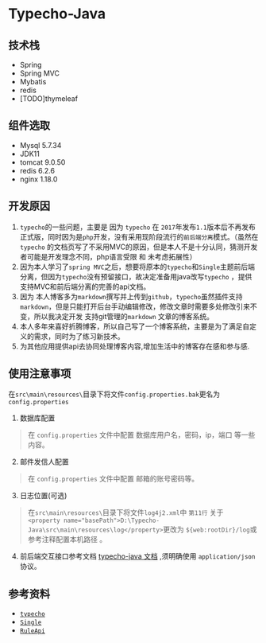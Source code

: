 # Typecho-Java

## 技术栈

* Spring
* Spring MVC
* Mybatis
* redis
* [TODO]thymeleaf

## 组件选取

* Mysql 5.7.34
* JDK11
* tomcat 9.0.50
* redis 6.2.6
* nginx 1.18.0

## 开发原因

1. `typecho`的一些问题，主要是 因为 `typecho` 在 `2017`年发布`1.1`版本后不再发布正式版，同时因为是`php`开发，没有采用现阶段流行的`前后端分离`模式。（虽然在`typecho`
   的文档页写了不采用MVC的原因，但是本人不是十分认同，猜测开发者可能是开发理念不同，php语言受限 和 未考虑拓展性）
2. 因为本人学习了`spring MVC`之后，想要将原本的`typecho`和`Single`主题前后端分离，但因为`typecho`没有预留接口，故决定准备用java改写`typecho`
   ，提供支持MVC和前后端分离的完善的api文档。
3. 因为 本人博客多为`markdown`撰写并上传到`github`，`typecho`虽然插件支持`markdown`，但是只能打开后台手动编辑修改，修改文章时需要多处修改引来不变，所以我决定开发 支持git管理的`markdown`
   文章的博客系统。
4. 本人多年来喜好折腾博客，所以自己写了一个博客系统，主要是为了满足自定义的需求，同时为了练习新技术。
5. 为其他应用提供api去协同处理博客内容,增加生活中的博客存在感和参与感.

## 使用注意事项

在`src\main\resources\`目录下将文件`config.properties.bak`更名为 `config.properties`

1. 数据库配置

> 在 `config.properties` 文件中配置 数据库用户名，密码，ip，端口 等一些内容。

2. 邮件发信人配置

> 在 `config.properties` 文件中配置 邮箱的账号密码等。

3. 日志位置(可选)

> 在`src\main\resources\`目录下将文件`log4j2.xml`中 `第11行` 关于 `  <property name="basePath">D:\Typecho-Java\src\main\resources\log</property> `更改为 `${web:rootDir}/log`或 参考注释配置本机路径 。

4. 前后端交互接口参考文档 [typecho-java 文档](https://docs.apipost.cn/preview/38772114944f6047/a6b1ca166d0d419b)  ,须明确使用 `application/json` 协议。

## 参考资料

* [`typecho`](https://www.typecho.org/)
* [`Single`](https://github.com/Dreamer-Paul/Single)
* [`RuleApi`](https://github.com/buxia97/RuleApi)

